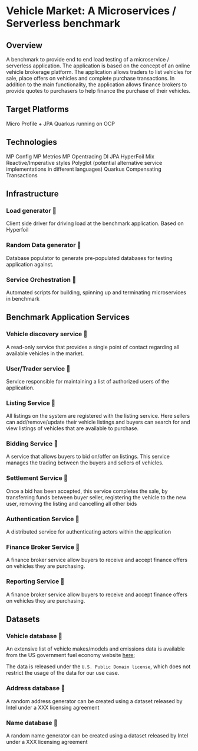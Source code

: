 # Vehicle Market: A Microservices / Serverless benchmark

## Overview

A benchmark to provide end to end load testing of a microservice / serverless application. 
The application is based on the concept of an online vehicle brokerage platform.
The application allows traders to list vehicles for sale, place offers on vehicles and complete purchase transactions.
In addition to the main functionality, the application allows finance brokers to provide quotes to purchasers to help finance the purchase of their vehicles.

## Target Platforms
Micro Profile + JPA
Quarkus running on OCP

## Technologies
MP Config
MP Metrics
MP Opentracing
DI
JPA
HyperFoil
Mix Reactive/Imperative styles
Polyglot (potential alternative service implementations in different languages)
Quarkus
Compensating Transactions

## Infrastructure

### Load generator :red_circle:
Client side driver for driving load at the benchmark application. Based on Hyperfoil

### Random Data generator :red_circle:
Database populator to generate pre-populated databases for testing application against.

### Service Orchestration :red_circle:
Automated scripts for building, spinning up and terminating microservices in benchmark

## Benchmark Application Services

### Vehicle discovery service :red_circle:
A read-only service that provides a single point of contact regarding all available vehicles in the market. 

### User/Trader service :red_circle:
Service responsible for maintaining a list of authorized users of the application.

### Listing Service :red_circle:
All listings on the system are registered with the listing service.  Here sellers can add/remove/update their vehicle listings and buyers can search for and view listings of vehicles that are available to purchase.

### Bidding Service :red_circle:
A service that allows buyers to bid on/offer on listings.  This service manages the trading between the buyers and sellers of vehicles.

### Settlement Service :red_circle:
Once a bid has been accepted, this service completes the sale, by transferring funds between buyer seller, registering the vehicle to the new user, removing the listing and cancelling all other bids

### Authentication Service :red_circle:
A distributed service for authenticating actors within the application

### Finance Broker Service :red_circle: 
A finance broker service allow buyers to receive and accept finance offers on vehicles they are purchasing.

### Reporting Service :red_circle:
A finance broker service allow buyers to receive and accept finance offers on vehicles they are purchasing.

## Datasets

### Vehicle database :red_circle:
An extensive list of vehicle makes/models and emissions data is available from the US government fuel economy website [here](https://www.fueleconomy.gov/feg/ws/index.shtml);

The data is released under the `U.S. Public Domain license`, which does not restrict the usage of the data for our use case.

### Address database :red_circle:
A random address generator can be created using a dataset released by Intel under a XXX licensing agreement

### Name database :red_circle:
A random name generator can be created using a dataset released by Intel under a XXX licensing agreement

